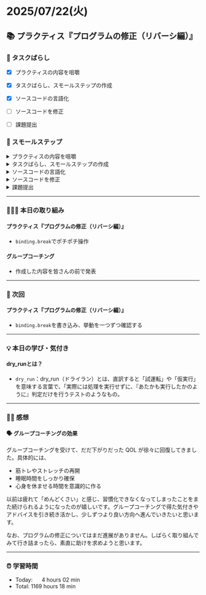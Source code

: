 # 2025/07/22(火)
## 📚 プラクティス『プログラムの修正（リバーシ編）』


### 🧩 タスクばらし
- [x] プラクティスの内容を咀嚼
- [x] タスクばらし、スモールステップの作成
- [x] ソースコードの言語化
- [ ] ソースコードを修正
- [ ] 課題提出


### 🐾 スモールステップ
<details><summary>プラクティスの内容を咀嚼</summary>

- [x] プラクティスの内容を咀嚼
</details>

<details><summary>タスクばらし、スモールステップの作成</summary>

- [x] タスクばらし、スモールステップの作成
</details>

<details><summary>ソースコードの言語化</summary>

- [x] ソースコードの言語化 **※①から順に行う**
  - [x] ① reversi_methods_test.rb
  - [x] ② reversi.rb
  - [x] ③ reversi_methods.rb
  - [x] ④ position.rb


</details>

<details><summary>ソースコードを修正</summary>

- [ ] ソースコードを修正
  - test_cannot_put_stone
    - [ ] 修正
  - test_finished_of_quickest_win_board
    - [ ] 修正
  - test_put_stone
    - [x] 修正
  - test_turn
    - [x] 修正
  - test_finished_of_full_board
    - [ ] 修正

</details>

<details><summary>課題提出</summary>

- [ ] 修正したソースコードを Pull Request としてアップ
- [ ] Pull Request としてアップした URL とテストコードの実行結果を提出
</details>


---
### 🧑🏻‍💻 本日の取り組み
#### プラクティス『プログラムの修正（リバーシ編）』
- `binding.break`でポチポチ操作
#### グループコーチング
- 作成した内容を皆さんの前で発表


---


### 🎯 次回
#### プラクティス『プログラムの修正（リバーシ編）』
- `binding.break`を書き込み、挙動を一つずつ確認する
    

---


### 💡 本日の学び・気付き
#### dry_runとは？
- `dry_run`：dry_run（ドライラン）とは、直訳すると「試運転」や「仮実行」を意味する言葉で、「実際には処理を実行せずに、『あたかも実行したかのように』判定だけを行うテストのようなもの。

---


### ✍🏻 感想
#### 🗣️ グループコーチングの効果
グループコーチングを受けて、だだ下がりだった QOL が徐々に回復してきました。具体的には、

- 筋トレやストレッチの再開
- 睡眠時間をしっかり確保
- 心身を休ませる時間を意識的に作る

以前は疲れて「めんどくさい」と感じ、習慣化できなくなってしまったことをまた続けられるようになったのが嬉しいです。グループコーチングで得た気付きやアドバイスを引き続き活かし、少しずつより良い方向へ進んでいきたいと思います。

なお、プログラムの修正についてはまだ進展がありません。しばらく取り組んでみて行き詰まったら、素直に助けを求めようと思います。


---


### ⏰ 学習時間
- Today:&nbsp;&nbsp;&nbsp;&nbsp;&nbsp; 4 hours 02 min
- Total: 1169 hours 18 min
